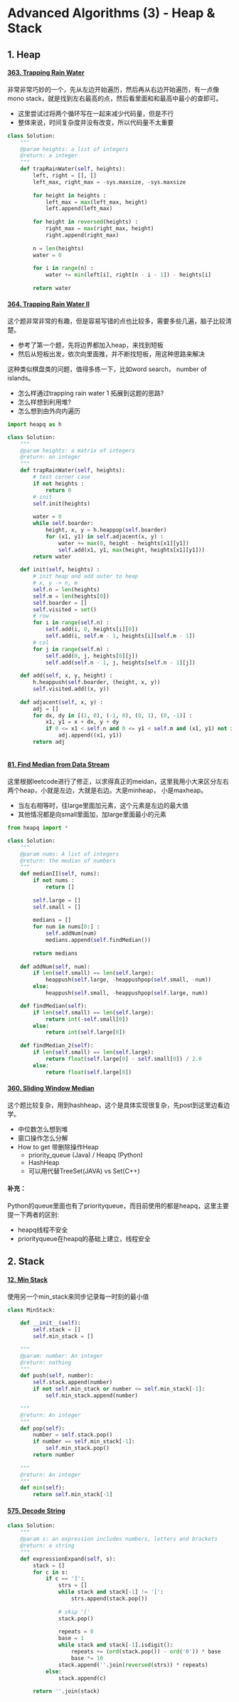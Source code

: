 # Advanced Algorithms \(3\) - Heap & Stack

## 1. Heap

#### [363. Trapping Rain Water](https://www.lintcode.com/problem/trapping-rain-water/description)

非常非常巧妙的一个，先从左边开始遍历，然后再从右边开始遍历，有一点像mono stack，就是找到左右最高的点，然后看里面和和最高中最小的查即可。

* 这里尝试过将两个循环写在一起来减少代码量，但是不行
* 整体来说，时间复杂度并没有改变，所以代码量不太重要

```python
class Solution:
    """
    @param heights: a list of integers
    @return: a integer
    """
    def trapRainWater(self, heights):
        left, right = [], []
        left_max, right_max = -sys.maxsize, -sys.maxsize
        
        for height in heights :
            left_max = max(left_max, height)
            left.append(left_max)
            
        for height in reversed(heights) :
            right_max = max(right_max, height)
            right.append(right_max)
            
        n = len(heights)
        water = 0
        
        for i in range(n) :
            water += min(left[i], right[n - i - 1]) - heights[i]
            
        return water
```

#### [364. Trapping Rain Water II](https://www.lintcode.com/problem/trapping-rain-water-ii/description)

这个题非常非常的有趣，但是容易写错的点也比较多，需要多些几遍，脑子比较清楚。

* 参考了第一个题，先将边界都加入heap，来找到短板
* 然后从短板出发，依次向里面推，并不断找短板，用这种思路来解决

这种类似棋盘类的问题，值得多练一下，比如word search， number of islands。

* 怎么样通过trapping rain water 1 拓展到这题的思路?
* 怎么样想到利用堆?
* 怎么想到由外向内遍历

```python
import heapq as h

class Solution:
    """
    @param heights: a matrix of integers
    @return: an integer
    """
    def trapRainWater(self, heights):
        # test corner case
        if not heights :
            return 0
        # init
        self.init(heights)
        
        water = 0
        while self.boarder:
            height, x, y = h.heappop(self.boarder)
            for (x1, y1) in self.adjacent(x, y) :
                water += max(0, height - heights[x1][y1])
                self.add(x1, y1, max(height, heights[x1][y1]))
        return water
            
    def init(self, heights) :
        # init heap and add outer to heap
        # x, y -> n, m
        self.n = len(heights)
        self.m = len(heights[0])
        self.boarder = []
        self.visited = set()
        # row
        for i in range(self.n) :
            self.add(i, 0, heights[i][0])
            self.add(i, self.m - 1, heights[i][self.m - 1])
        # col
        for j in range(self.m) :
            self.add(0, j, heights[0][j])
            self.add(self.n - 1, j, heights[self.n - 1][j])
    
    def add(self, x, y, height) :
        h.heappush(self.boarder, (height, x, y))
        self.visited.add((x, y))
        
    def adjacent(self, x, y) :
        adj = []
        for dx, dy in [(1, 0), (-1, 0), (0, 1), (0, -1)] :
            x1, y1 = x + dx, y + dy
            if 0 <= x1 < self.n and 0 <= y1 < self.m and (x1, y1) not in self.visited :
                adj.append((x1, y1))
        return adj
        
```

#### [81. Find Median from Data Stream](https://www.lintcode.com/problem/find-median-from-data-stream/description)

这里根据leetcode进行了修正，以求得真正的meidan，这里我用小大来区分左右两个heap，小就是左边，大就是右边。大是minheap， 小是maxheap。

* 当左右相等时，往large里面加元素，这个元素是左边的最大值
* 其他情况都是向small里面加，加large里面最小的元素

```python
from heapq import *

class Solution:
    """
    @param nums: A list of integers
    @return: the median of numbers
    """
    def medianII(self, nums):
        if not nums :
            return []
            
        self.large = []
        self.small = [] 
            
        medians = []
        for num in nums[0:] :
            self.addNum(num)
            medians.append(self.findMedian())
    
        return medians
        
    def addNum(self, num):
        if len(self.small) == len(self.large):
            heappush(self.large, -heappushpop(self.small, -num))
        else:
            heappush(self.small, -heappushpop(self.large, num))

    def findMedian(self):
        if len(self.small) == len(self.large):
            return int(-self.small[0]) 
        else:
            return int(self.large[0])
                
    def findMedian_2(self):
        if len(self.small) == len(self.large):
            return float(self.large[0] - self.small[0]) / 2.0
        else:
            return float(self.large[0])
```

#### [360. Sliding Window Median](https://www.lintcode.com/problem/sliding-window-median/description) 

这个题比较复杂，用到hashheap，这个是具体实现很复杂，先post到这里边看边学。

* 中位数怎么想到堆
* 窗口操作怎么分解
* How to get 带删除操作Heap
  * priority\_queue \(Java\) / Heapq \(Python\)
  * HashHeap
  * 可以用代替TreeSet\(JAVA\) vs Set\(C++\)

#### 补充：

Python的queue里面也有了priorityqueue，而目前使用的都是heapq，这里主要提一下两者的区别:

* heapq线程不安全
* priorityqueue在heapq的基础上建立，线程安全

## 2. Stack

#### [12. Min Stack](https://www.lintcode.com/problem/min-stack/description)

使用另一个min\_stack来同步记录每一时刻的最小值

```python
class MinStack:
    
    def __init__(self):
        self.stack = []
        self.min_stack = []

    """
    @param: number: An integer
    @return: nothing
    """
    def push(self, number):
        self.stack.append(number)
        if not self.min_stack or number <= self.min_stack[-1]:
            self.min_stack.append(number)

    """
    @return: An integer
    """
    def pop(self):
        number = self.stack.pop()
        if number == self.min_stack[-1]:
            self.min_stack.pop()
        return number
        
    """
    @return: An integer
    """
    def min(self):
        return self.min_stack[-1]
```

#### [575. Decode String](https://www.lintcode.com/problem/decode-string/description)

```python
class Solution:
    """
    @param s: an expression includes numbers, letters and brackets
    @return: a string
    """
    def expressionExpand(self, s):
        stack = []
        for c in s:
            if c == ']':
                strs = []
                while stack and stack[-1] != '[':
                    strs.append(stack.pop())
                
                # skip '['
                stack.pop()
                
                repeats = 0
                base = 1
                while stack and stack[-1].isdigit():
                    repeats += (ord(stack.pop()) - ord('0')) * base
                    base *= 10
                stack.append(''.join(reversed(strs)) * repeats)
            else:
                stack.append(c)
        
        return ''.join(stack)
```

